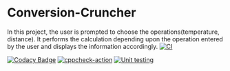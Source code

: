 # Conversion-Cruncher
In this project, the user is prompted to choose the operations(temperature, distance). It performs the calculation depending upon the operation entered by the user and displays the information accordingly.
[![CI](https://github.com/Vinay4119/Conversion-Cruncher/actions/workflows/build.yml/badge.svg)](https://github.com/Vinay4119/Conversion-Cruncher/actions/workflows/build.yml)

[![Codacy Badge](https://app.codacy.com/project/badge/Grade/732925ec350c4b35810029db6c793ab9)](https://www.codacy.com/gh/Vinay4119/Conversion-Cruncher/dashboard?utm_source=github.com&amp;utm_medium=referral&amp;utm_content=Vinay4119/Conversion-Cruncher&amp;utm_campaign=Badge_Grade)
[![cppcheck-action](https://github.com/Vinay4119/Conversion-Cruncher/actions/workflows/cppcheck.yml/badge.svg)](https://github.com/Vinay4119/Conversion-Cruncher/actions/workflows/cppcheck.yml)
[![Unit testing](https://github.com/Vinay4119/Conversion-Cruncher/actions/workflows/unittest.yml/badge.svg)](https://github.com/Vinay4119/Conversion-Cruncher/actions/workflows/unittest.yml)

